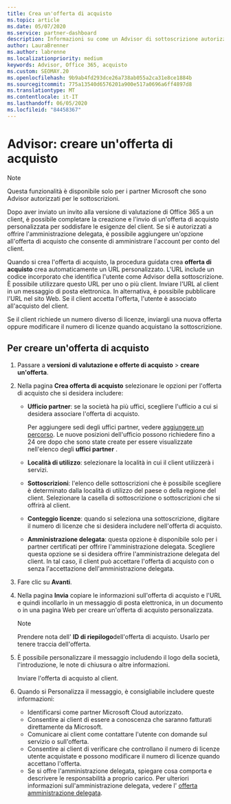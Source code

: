 ```yaml
---
title: Crea un'offerta di acquisto
ms.topic: article
ms.date: 05/07/2020
ms.service: partner-dashboard
description: Informazioni su come un Advisor di sottoscrizione autorizzato può usare il centro per i partner per creare un'offerta di acquisto e un URL personalizzato da includere negli inviti alla versione di valutazione di Office 365.
author: LauraBrenner
ms.author: labrenne
ms.localizationpriority: medium
keywords: Advisor, Office 365, acquisto
ms.custom: SEOMAY.20
ms.openlocfilehash: 9b9ab4fd293dce26a738ab055a2ca31e8ce1884b
ms.sourcegitcommit: 775a13540d6576201a900e517a0696a6ff4897d8
ms.translationtype: MT
ms.contentlocale: it-IT
ms.lasthandoff: 06/05/2020
ms.locfileid: "84458367"
---
```

# <a name="advisors-create-a-purchase-offer"></a>Advisor: creare un'offerta di acquisto

> [!NOTE]
> Questa funzionalità è disponibile solo per i partner Microsoft che sono Advisor autorizzati per le sottoscrizioni.

Dopo aver inviato un invito alla versione di valutazione di Office 365 a un client, è possibile completare la creazione e l'invio di un'offerta di acquisto personalizzata per soddisfare le esigenze del client. Se si è autorizzati a offrire l'amministrazione delegata, è possibile aggiungere un'opzione all'offerta di acquisto che consente di amministrare l'account per conto del client.

Quando si crea l'offerta di acquisto, la procedura guidata crea **offerta di acquisto** crea automaticamente un URL personalizzato. L'URL include un codice incorporato che identifica l'utente come Advisor della sottoscrizione. È possibile utilizzare questo URL per uno o più client. Inviare l'URL al client in un messaggio di posta elettronica. In alternativa, è possibile pubblicare l'URL nel sito Web. Se il client accetta l'offerta, l'utente è associato all'acquisto del client.

Se il client richiede un numero diverso di licenze, inviargli una nuova offerta oppure modificare il numero di licenze quando acquistano la sottoscrizione.

## <a name="to-create-a-purchase-offer"></a>Per creare un'offerta di acquisto

1. Passare a **versioni di valutazione e offerte di acquisto**  >  **creare un'offerta**.

2. Nella pagina **Crea offerta di acquisto** selezionare le opzioni per l'offerta di acquisto che si desidera includere:

    - **Ufficio partner**: se la società ha più uffici, scegliere l'ufficio a cui si desidera associare l'offerta di acquisto.

        Per aggiungere sedi degli uffici partner, vedere [aggiungere un percorso](manage-locations.md). Le nuove posizioni dell'ufficio possono richiedere fino a 24 ore dopo che sono state create per essere visualizzate nell'elenco degli **uffici partner** .

    - **Località di utilizzo**: selezionare la località in cui il client utilizzerà i servizi.
    - **Sottoscrizioni**: l'elenco delle sottoscrizioni che è possibile scegliere è determinato dalla località di utilizzo del paese o della regione del client. Selezionare la casella di sottoscrizione o sottoscrizioni che si offrirà al client.
    - **Conteggio licenze**: quando si seleziona una sottoscrizione, digitare il numero di licenze che si desidera includere nell'offerta di acquisto.
    - **Amministrazione delegata**: questa opzione è disponibile solo per i partner certificati per offrire l'amministrazione delegata. Scegliere questa opzione se si desidera offrire l'amministrazione delegata del client. In tal caso, il client può accettare l'offerta di acquisto con o senza l'accettazione dell'amministrazione delegata.

3. Fare clic su **Avanti**.

4. Nella pagina **Invia** copiare le informazioni sull'offerta di acquisto e l'URL e quindi incollarlo in un messaggio di posta elettronica, in un documento o in una pagina Web per creare un'offerta di acquisto personalizzata.

    > [!NOTE]
    > Prendere nota dell' **ID di riepilogo**dell'offerta di acquisto. Usarlo per tenere traccia dell'offerta.

5. È possibile personalizzare il messaggio includendo il logo della società, l'introduzione, le note di chiusura o altre informazioni.

    Inviare l'offerta di acquisto al client.

6. Quando si Personalizza il messaggio, è consigliabile includere queste informazioni:

    - Identificarsi come partner Microsoft Cloud autorizzato.
    - Consentire ai client di essere a conoscenza che saranno fatturati direttamente da Microsoft.
    - Comunicare ai client come contattare l'utente con domande sul servizio o sull'offerta.
    - Consentire ai client di verificare che controllano il numero di licenze utente acquistate e possono modificare il numero di licenze quando accettano l'offerta.
    - Se si offre l'amministrazione delegata, spiegare cosa comporta e descrivere le responsabilità a proprio carico. Per ulteriori informazioni sull'amministrazione delegata, vedere l' [offerta amministrazione delegata](customers-revoke-admin-privileges.md).
